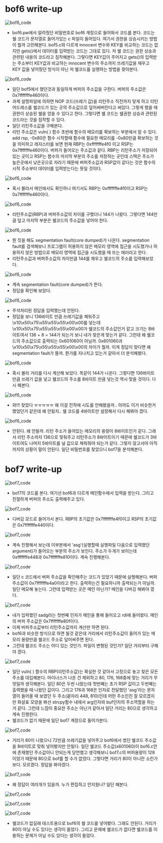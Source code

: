# bof6 write-up

![bof6_code](bof6_code.jpg)

- bof6.pw에서 알려줬던 비밀번호로 bof6 계정으로 들어와서 코드를 본다. 코드는 쉘 코드가 문자열로 들어가있는 c 파일이 들어있다. 여기서 권한을 상승시키는 방법이 뭘까 고민해본다. bof5.c와 다르게 innocent 변수와 KEY를 비교하는 코드는 없지만 gets()에서 데이터를 입력받는 코드는 그대로 있다. 저 쉘 코드는 권한 상승과 관련된 내용의 코드라고 짐작해본다. 그렇다면 KEY값이 주어지고 gets()의 입력받는 주소부터 KEY값과 비교하는 innocent 변수의 주소까지 쓰레기값을 채우고 KEY 값을 넣어줬던 방식이 아닌 저 쉘코드를 실행하는 방법을 찾아본다. 

![bof6_code](bof6_code2.jpg)
- 일단 bof5에서 했던것과 동일하게 버퍼의 주소값을 구한다. 버퍼의 주소값은 0x7fffffffe460이다. 
- 과제 설명파일에 의하면 NOP 코드(쓰레기 값)을 리턴주소 직전까지 닿게 하고 리턴 어드레스를 쉘코드가 있는 곳의 주소값으로 덮어써버린다고 써있다. 그렇게 했을 때 권한이 상승된 쉘을 얻을 수 있다고 한다. 그렇다면 쉘 코드는 쉘권한 상승과 관련된 코드라는 것을 짐작할 수 있다. 
- 일단 리턴주소값을 구해본다. 
- 리턴 주소값은 vuln( ) 함수 초반에 함수의 메모리를 확보하는 부분에서 알 수 있다. add rsp, -0x80은 함수 시작할때 함수에 필요한 메모리를 -0x80만큼 확보하는 것을 의미하고 레지스터를 보면 현재 RBP는 0xfffffffe4f0 이고 RSP는 0x7fffffffe460이다. 버퍼가 들어오는 주소값과 같다. RBP는 리턴주소가 저장되어 있는 곳이고 RSP는 함수의 마지막 부분의 주소를 저장하는 곳인데 스택은 주소가 높은곳에서 낮은곳으로 자라기 때문에 버퍼주소값과 RSP값이 같다는 것은 함수의 시작 주소부터 데이터를 입력받는다는 뜻일 것이다. 

![bof6_code](bof6_code5.jpg)
- 혹시 몰라서 메인에서도 확인하니 여기서도 RBP는 0xfffffffe4f0이고 RSP는 0x7fffffffe460이다. 


![bof6_code](bof6_code3.jpg)
- 리턴주소값(RBP)과 버퍼주소값의 차이를 구했더니 144가 나왔다. 그렇다면 144만큼 덮고 마지막 부분은 쉘코드의 주소값을 넣어야 한다. 

![bof6_code](bof6_code4.jpg)
- 뭔 짓을 해도 segmentation fault(core dumped)가 나온다. segmentation fault를 검색해보니 프로그램이 허용하지 않은 메모리 영역에 접근을 시도했거나 허용하지 않은 방법으로 메모리 영역에 접근을 시도했을 때 뜨는 에러라고 한다. 
- 리턴주소값과 버퍼주소값의 차이만큼 144를 채우고 쉘코드의 주소를 입력해보았다.

![bof6_code](bof6_code6.jpg)
- 계속 segmentation fault(core dumped)가 뜬다.
- 정답을 확인해 보았다. 

![bof6_code](bof6_code7.jpg)
- 주석처리된 정답을 입력했는데 안된다. 
- 정답을 보니 136바이트 만큼 쓰레기값을 채워주고 \x10\x50\x75\x55\x55\x55\x00\x00를 넣는데 \x10\x50\x75\x55\x55\x55\x00\x00가 쉘코드의 주소값인거 같고 크기는 8바이트여서 136 + 8 = 144가 되는거 보니 내가 찾은게 맞는거 같다. 그런데 왜 쉘코드의 주소값으로 출력되는 0x601060이 아닐까. 0x601060과 \x10\x50\x75\x55\x55\x55\x00\x00의 차이가 뭘까. 이게 정답이 맞다면 왜 segmentation fault가 뜰까. 뭔가를 지나치고 있는거 같아서 더 분석해봤다. 

![bof6_code](bof6_code8.jpg)
- 혹시 몰라 거리를 다시 계산해 보았다. 똑같이 144가 나온다. 그렇다면 136바이트 만큼 쓰레기 값을 넣고 쉘코드의 주소를 8바이트 만큼 넣는것 역시 맞을 것이다. 다시 해본다.

![bof6_code](bof6_code9.jpg)
- 와!!! 찾았다 ㅠㅠㅠㅠㅠ 왜 이걸 진작에 시도를 안해봤을까.. 아까도 이거 비슷한거 했었던거 같은데 왜 안됬지.. 쉘 코드를 4바이트만 설정해서 다시 해봐야 겠다. 

![bof6_code](bof6_code10.jpg)
- 안된다. 왜 안될까. 리턴 주소가 들어있는 메모리의 용량이 8바이트인거 같다. 그래서 리턴 주소까지 136으로 맞춰주고 리턴주소가 8바이트이기 때문에 쉘코드가 3바이트여도 나머지 5바이트를 널 값으로 채워줘야 되는거 같다. 그렇지 않고서야 아직까지의 상황이 말이 안된다. 일단 비밀번호를 찾았으니 bof7을 분석해본다. 

# bof7 write-up

![bof7_code](bof7_code.jpg)
- bof7의 코드를 본다. 여기선 bof6과 다르게 메인함수에서 입력을 받는다. 그리고 친절하게 버퍼의 주소도 출력해주고 있다. 

![bof7_code](bof7_code1.jpg)
- 디버깅 모드로 들어가서 본다. RBP의 초기값은 0x7fffffffe4f0이고 RSP의 초기값은 0x7fffffffe440이다. 

![bof7_code](bof7_code2.jpg)
- 계속 진행해서 보는데 이부분에서 'asg'(실행할때 실행파일 다음으로 입력했던 argument)가 들어오는 부분의 주소가 보인다. 주소가 두개가 보이는데 0xfffffffe448과 0x7fffffffe810이다. 계속 진행해본다. 

![bof7_code](bof7_code3.jpg)
- 일단 c 코드에서 버퍼 주소값을 확인해주는 코드가 있었기 때문에 실행해본다. 버퍼 주소값이 0x7fffffffe4a0이라고 한다. 출력하는건 필요하니까 출력되는거 아닐까. 일단 메모해 놓는다. 그런데 입력받는 곳은 메인 아닌가? 메인을 디버깅 해봐야 겠다. 

![bof7_code](bof7_code4.jpg)
- 내가 입력했던 sadg라는 첫번째 인자가 메인을 통해 들어오고 rdi에 들어왔다. 메인의 버퍼 주소값은 0x7fffffffe80f이다.
- 이제 버퍼주소값부터 리턴주소값까지 계산만 하면 된다. 
- bof6과 비슷한 방식으로 하면 될것 같은데 거리에서 리턴주소값이 들어가 있는 메모리 용량만큼 쉘코드 주소로 덮어써주면 된다. 
- 그런데 쉘코드 주소는 어디 있는 것인가. 파일이 변형된 것인가? 일단 거리부터 구해야 겠다. 

![bof7_code](bof7_code5.jpg)

- 일단 vuln( ) 함수의 RBP(리턴주소값)는 확실한 것 같아서 고정으로 놓고 찾은 모든 주소를 대입해본다. 마이너스가 나온 건 제외하고 80, 176, 168중에 맞는 거리가 무엇일까 생각해본다. 일단 80은 두번 나왔는데 첫번째는 초기 RSP 값이고 두번째는 출력했을 때 나왔던 값이다. 그리고 176과 168은 인자로 전달했던 'asg'라는 문자열이 들어올 때 보였던 두 주소(끝자리 448, 810)인데 어떤 주소인진 잘 모르겠지만 화살표 모양을 봐선 strcpy함수 내에서 arg인자와 buf인자의 주소역할을 하는거 같다. 그런데 느낌이 중요한 주소는 아닌거 같아서 일단 거리는 80으로 생각하고 계속 진행한다.  
- 쉘코드가 없기 때문에 일단 bof7 계정으로 들어가본다. 

![bof7_code](bof7_code6.jpg)
- 거리가 80이 나왔으니 72만큼 쓰레기값을 넣어주고 bof6에서 썼던 쉘코드 주소값을 8바이트로 맞춰 넣어봤지만 안됬다. 일단 쉘코드 주소값(x601060)이 bof6.c안에 존재했던 주소값이니 안되는게 당연했고 생각해보니 bof7.c의 버퍼용량이 128이었기 때문에 80으로 bof를 할 수가 없었다. 그렇다면 거리가 80이 아니란 소린가보다. 모르겠다. 정답을 봐야겠다. 

![bof7_code](bof7_code7.jpg)
- 왜 정답이 여러개가 있을까. 누가 편집하고 안지웠나? 일단 해본다. 

![bof7_code](bof7_code10.jpg)

![bof7_code](bof7_code9.jpg)

![bof7_code](bof7_code8.jpg)
- 쉘코드가 없길래 테스트용으로 bof6의 쉘 코드를 넣어봤다. 그래도 안된다. 거리가 80이 아닐 수도 있다는 생각이 들었다. 그리고 문제에 쉘코드가 없다면 쉘코드를 이용하는 문제가 아닐 수도 있다는 생각이 들었다. 